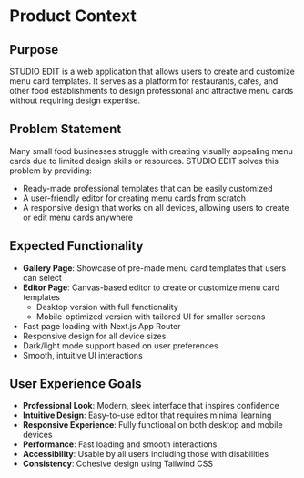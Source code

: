 # Product Context

## Purpose
STUDIO EDIT is a web application that allows users to create and customize menu card templates. It serves as a platform for restaurants, cafes, and other food establishments to design professional and attractive menu cards without requiring design expertise.

## Problem Statement
Many small food businesses struggle with creating visually appealing menu cards due to limited design skills or resources. STUDIO EDIT solves this problem by providing:
- Ready-made professional templates that can be easily customized
- A user-friendly editor for creating menu cards from scratch
- A responsive design that works on all devices, allowing users to create or edit menu cards anywhere

## Expected Functionality
- **Gallery Page**: Showcase of pre-made menu card templates that users can select
- **Editor Page**: Canvas-based editor to create or customize menu card templates
  - Desktop version with full functionality
  - Mobile-optimized version with tailored UI for smaller screens
- Fast page loading with Next.js App Router
- Responsive design for all device sizes
- Dark/light mode support based on user preferences
- Smooth, intuitive UI interactions

## User Experience Goals
- **Professional Look**: Modern, sleek interface that inspires confidence
- **Intuitive Design**: Easy-to-use editor that requires minimal learning
- **Responsive Experience**: Fully functional on both desktop and mobile devices
- **Performance**: Fast loading and smooth interactions
- **Accessibility**: Usable by all users including those with disabilities
- **Consistency**: Cohesive design using Tailwind CSS 